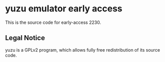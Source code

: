 yuzu emulator early access
=============

This is the source code for early-access 2230.

## Legal Notice

yuzu is a GPLv2 program, which allows fully free redistribution of its source code.